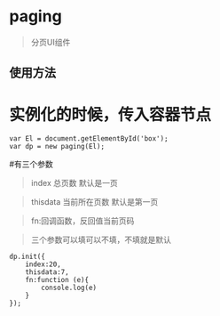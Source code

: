 # paging

>  分页UI组件

## 使用方法

# 实例化的时候，传入容器节点

```
var El = document.getElementById('box');
var dp = new paging(El);
```

#有三个参数

>index 总页数  默认是一页

>thisdata 当前所在页数  默认是第一页

>fn:回调函数，反回值当前页码

>三个参数可以填可以不填，不填就是默认

```
dp.init({
    index:20,
    thisdata:7,
    fn:function (e){
        console.log(e)
    }
});
```

